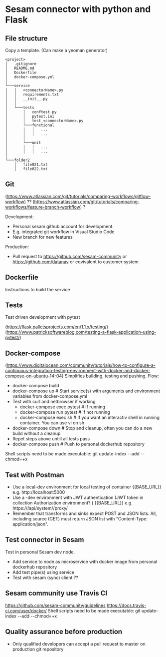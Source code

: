 # Sesam connector with python and Flask

## File structure
Copy a template. (Can make a yeoman generator)
```
<project>
│   .gitignore
│   README.md
│   Dockerfile
│   docker-compose.yml
│
└───service
│   │   <connectorName>.py
│   │   requirements.txt
│   │   __init__.py
│   │
│   └───tests
│       │   conftest.py
│       │   pytest.ini
│       │   test_<connectorName>.py 
│       └───functional 
│       │   │   ...
│       │   │   ...
│       │
│       └───unit
│       │   │   ...
│       │   │   ...
│   
└───folder2
    │   file021.txt
    │   file022.txt
```

## Git
(https://www.atlassian.com/git/tutorials/comparing-workflows/gitflow-workflow) ??
(https://www.atlassian.com/git/tutorials/comparing-workflows/feature-branch-workflow) ?

Development:
- Personal sesam github account for development.
- E.g. integrated git workflow in Visual Studio Code
- New branch for new features

Production:
- Pull request to https://github.com/sesam-community or https://github.com/datanav or eqvivalent to customer system

## Dockerfile
Instructions to build the service

## Tests
Test driven development with pytest

(https://flask.palletsprojects.com/en/1.1.x/testing/)
(https://www.patricksoftwareblog.com/testing-a-flask-application-using-pytest/)


## Docker-compose
(https://www.digitalocean.com/community/tutorials/how-to-configure-a-continuous-integration-testing-environment-with-docker-and-docker-compose-on-ubuntu-14-04)
Simplifies building, testing and pushing.
Flow:
- docker-compose build
- docker-compose up # Start service(s) with arguments and environment variables from docker-compose.yml
- Test with curl and netbrowser if working
  - docker-compose exec <serviceName> pytest # If running
  - docker-compose run <serviceName> pytest # If not running
  - docker-compose exec <serviceName> sh # If you want an interactiv shell in running container. You  can use vi on sh
- docker-compose down # Stop and cleanup, often you can do a new build without a cleanup
- Repet steps above untill all tests pass
- docker-compose push # Push to personal dockerhub repository

Shell scripts need to be made executable: git update-index --add --chmod=+x <shell-script>

## Test with Postman
- Use a local-dev environment for local testing of container {{BASE_URL}} e.g. http://localhost:5000
- Use a <node-systemName>-dev environment with JWT authentication (JWT token in collection Authorization environment? ) {{BASE_URL}} e.g. https://<dev-node-cloud-url>/api/system/<systemName>/proxy/<endpoint>
- Remember that transforms and sinks expect POST and JSON lists. All, including source (GET) must return JSON list with "Content-Type: application/json".

## Test connector in Sesam
Test in personal Sesam dev node.
- Add service to node as microservice with docker image from personal dockerhub repository
- Add test pipe(s) using service
- Test with sesam (sync) client ??

## Sesam community use Travis CI
https://github.com/sesam-community/guidelines
https://docs.travis-ci.com/user/docker/
Shell scripts need to be made executable: git update-index --add --chmod=+x <shell-script>

## Quality assurance before production
- Only qualified developers can accept a pull request to master on production git repository